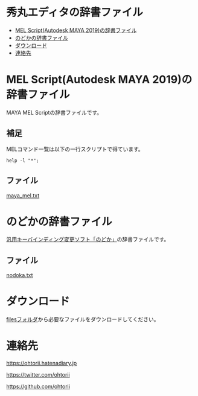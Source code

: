 # 秀丸エディタの辞書ファイル

- [MEL Script(Autodesk MAYA 2019)の辞書ファイル](#mel-scriptautodesk-maya-2019の辞書ファイル)
- [のどかの辞書ファイル](#のどかの辞書ファイル)
- [ダウンロード](#ダウンロード)
- [連絡先](#連絡先)


# MEL Script(Autodesk MAYA 2019)の辞書ファイル

MAYA MEL Scriptの辞書ファイルです。

## 補足

MELコマンド一覧は以下の一行スクリプトで得ています。

	help -l "*";

## ファイル

[maya_mel.txt](files/maya_mel.txt)


# のどかの辞書ファイル

[汎用キーバインディング変更ソフト「のどか」](https://appletllc.com/web/nodoka.htm)の辞書ファイルです。

## ファイル

[nodoka.txt](files/nodoka.txt)

# ダウンロード

[filesフォルダ](files)から必要なファイルをダウンロードしてください。


# 連絡先

<https://ohtorii.hatenadiary.jp>

<https://twitter.com/ohtorii>

<https://github.com/ohtorii>
